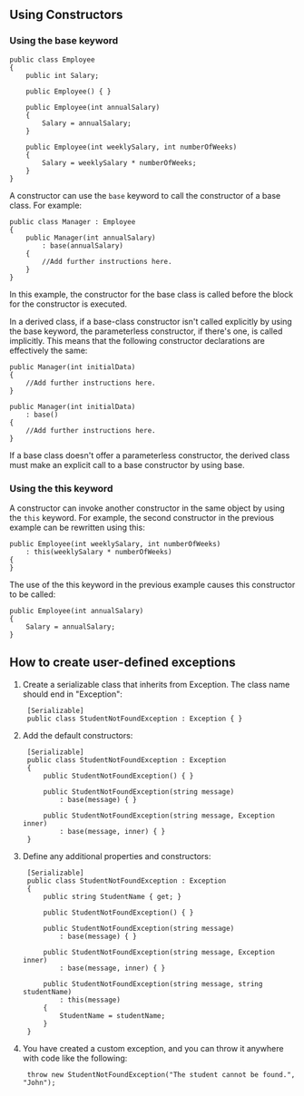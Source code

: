 ## Using Constructors 

### Using the base keyword

    public class Employee
    {
        public int Salary;

        public Employee() { }

        public Employee(int annualSalary)
        {
            Salary = annualSalary;
        }

        public Employee(int weeklySalary, int numberOfWeeks)
        {
            Salary = weeklySalary * numberOfWeeks;
        }
    }

A constructor can use the `base` keyword to call the constructor of a base class. For example:

    public class Manager : Employee
    {
        public Manager(int annualSalary)
            : base(annualSalary)
        {
            //Add further instructions here.
        }
    }    

In this example, the constructor for the base class is called before the block for the constructor is executed.     

In a derived class, if a base-class constructor isn't called explicitly by using the base keyword, the parameterless constructor, if there's one, is called implicitly. This means that the following constructor declarations are effectively the same:

    public Manager(int initialData)
    {
        //Add further instructions here.
    }

    public Manager(int initialData)
        : base()
    {
        //Add further instructions here.
    }    

If a base class doesn't offer a parameterless constructor, the derived class must make an explicit call to a base constructor by using base.    

### Using the this keyword

A constructor can invoke another constructor in the same object by using the `this` keyword. For example, the second constructor in the previous example can be rewritten using this:

    public Employee(int weeklySalary, int numberOfWeeks)
        : this(weeklySalary * numberOfWeeks)
    {
    }

The use of the this keyword in the previous example causes this constructor to be called:

    public Employee(int annualSalary)
    {
        Salary = annualSalary;
    }    

## How to create user-defined exceptions

1. Create a serializable class that inherits from Exception. The class name should end in "Exception":

        [Serializable]
        public class StudentNotFoundException : Exception { }

2. Add the default constructors:

        [Serializable]
        public class StudentNotFoundException : Exception
        {
            public StudentNotFoundException() { }

            public StudentNotFoundException(string message)
                : base(message) { }

            public StudentNotFoundException(string message, Exception inner)
                : base(message, inner) { }
        }        

3. Define any additional properties and constructors:

        [Serializable]
        public class StudentNotFoundException : Exception
        {
            public string StudentName { get; }

            public StudentNotFoundException() { }

            public StudentNotFoundException(string message)
                : base(message) { }

            public StudentNotFoundException(string message, Exception inner)
                : base(message, inner) { }

            public StudentNotFoundException(string message, string studentName)
                : this(message)
            {
                StudentName = studentName;
            }
        }    

4. You have created a custom exception, and you can throw it anywhere with code like the following:

        throw new StudentNotFoundException("The student cannot be found.", "John");

        


